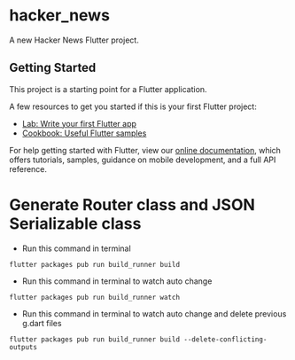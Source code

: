 # hacker_news

A new Hacker News Flutter project.

## Getting Started

This project is a starting point for a Flutter application.

A few resources to get you started if this is your first Flutter project:

- [Lab: Write your first Flutter app](https://flutter.dev/docs/get-started/codelab)
- [Cookbook: Useful Flutter samples](https://flutter.dev/docs/cookbook)

For help getting started with Flutter, view our
[online documentation](https://flutter.dev/docs), which offers tutorials,
samples, guidance on mobile development, and a full API reference.


# Generate Router class and JSON Serializable class

* Run this command in terminal
````
flutter packages pub run build_runner build
````

* Run this command in terminal to watch auto change
````
flutter packages pub run build_runner watch
````

* Run this command in terminal to watch auto change and delete previous g.dart files
````
flutter packages pub run build_runner build --delete-conflicting-outputs

